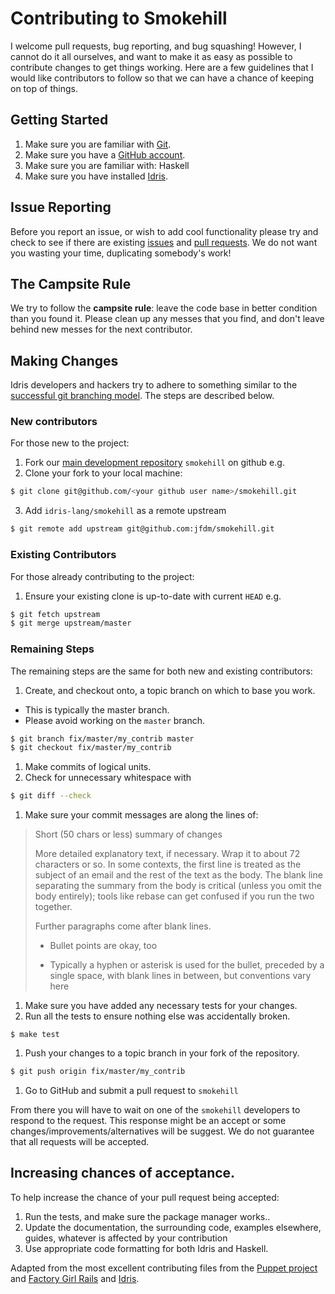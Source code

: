 # Contributing to Smokehill

I welcome pull requests, bug reporting, and bug squashing!  However, I
cannot do it all ourselves, and want to make it as easy as possible to
contribute changes to get things working.  Here are a few guidelines
that I would like contributors to follow so that we can have a chance
of keeping on top of things.

## Getting Started

1. Make sure you are familiar with [Git](http://git-scm.com/book).
1. Make sure you have a [GitHub account](https://github.com/signup/free).
1. Make sure you are familiar with: Haskell
1. Make sure you have installed [Idris](https://www.idris-lang.org).

## Issue Reporting

Before you report an issue, or wish to add cool functionality please
try and check to see if there are existing
[issues](https://github.com/jfdm/smokehill/issues) and
[pull requests](https://github.com/jfdm/smokehill/pulls).  We do not
want you wasting your time, duplicating somebody's work!

## The Campsite Rule

We try to follow the **campsite rule**: leave the code base in better
condition than you found it.  Please clean up any messes that you
find, and don't leave behind new messes for the next contributor.

## Making Changes

Idris developers and hackers try to adhere to something similar to the
[successful git branching model](http://nvie.com/posts/a-successful-git-branching-model/).
The steps are described below.

### New contributors

For those new to the project:

1. Fork our
   [main development repository](https://github.com/jfdm/smokehill)
   `smokehill` on github e.g.
2. Clone your fork to your local machine:

```sh
$ git clone git@github.com/<your github user name>/smokehill.git
```

3. Add `idris-lang/smokehill` as a remote upstream

```sh
$ git remote add upstream git@github.com:jfdm/smokehill.git
```

### Existing Contributors

For those already contributing to the project:

1. Ensure your existing clone is up-to-date with current `HEAD` e.g.

```sh
$ git fetch upstream
$ git merge upstream/master
```

### Remaining Steps

The remaining steps are the same for both new and existing contributors:

1. Create, and checkout onto, a topic branch on which to base you work.
  * This is typically the master branch.
  * Please avoid working on the `master` branch.

```sh
$ git branch fix/master/my_contrib master
$ git checkout fix/master/my_contrib
```

1. Make commits of logical units.
1. Check for unnecessary whitespace with

```sh
$ git diff --check
```

1. Make sure your commit messages are along the lines of:

> Short (50 chars or less) summary of changes
>
> More detailed explanatory text, if necessary.  Wrap it to about 72
> characters or so.  In some contexts, the first line is treated as the
> subject of an email and the rest of the text as the body.  The blank
> line separating the summary from the body is critical (unless you omit
> the body entirely); tools like rebase can get confused if you run the
> two together.
>
> Further paragraphs come after blank lines.
>
> - Bullet points are okay, too
>
> - Typically a hyphen or asterisk is used for the bullet, preceded by a
>   single space, with blank lines in between, but conventions vary here

1. Make sure you have added any necessary tests for your changes.
1. Run all the tests to ensure nothing else was accidentally broken.

```
$ make test
```

1. Push your changes to a topic branch in your fork of the repository.

```sh
$ git push origin fix/master/my_contrib
```

1. Go to GitHub and submit a pull request to `smokehill`

From there you will have to wait on one of the `smokehill` developers
to respond to the request.  This response might be an accept or some
changes/improvements/alternatives will be suggest.  We do not
guarantee that all requests will be accepted.

## Increasing chances of acceptance.

To help increase the chance of your pull request being accepted:

1. Run the tests, and make sure the package manager works..
1. Update the documentation, the surrounding code, examples elsewhere,
   guides, whatever is affected by your contribution
1. Use appropriate code formatting for both Idris and Haskell.



Adapted from the most excellent contributing files from the [Puppet project](https://github.com/puppetlabs/puppet) and [Factory Girl Rails](https://github.com/thoughtbot/factory_girl_rails/blob/master/CONTRIBUTING.md) and [Idris](https://github.com/idris-lang/Idris-dev).
